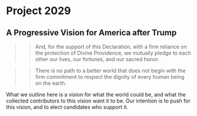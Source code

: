 # Project 2029
## A Progressive Vision for America after Trump

>> And, for the support of this Declaration, with a firm
>> reliance on the protection of Divine Providence, we
>> mutually pledge to each other our lives, our
>> fortunes, and our sacred honor.

>> There is no path to a better world that does not begin
>> with the firm commitment to respect the dignity of 
>> every human being on the earth.

What we outline here is a vision for what the world could be, and what the
collected contributors to this vision want it to be. Our intention is to push
for this vision, and to elect candidates who support it.

